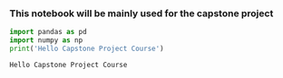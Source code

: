 
### This notebook will be mainly used for the capstone project


```python
import pandas as pd
import numpy as np
print('Hello Capstone Project Course')
```

    Hello Capstone Project Course



